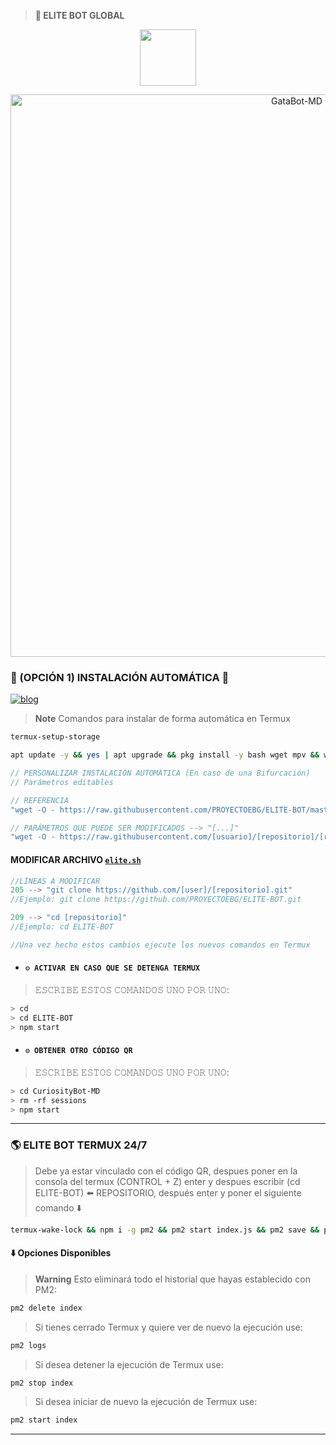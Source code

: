 > <b>🚀 ELITE BOT GLOBAL</b>
 
<p align="center"> 
<a href="https://github.com/GataNina-Li"><img src="http://readme-typing-svg.herokuapp.com?font=mono&size=17&duration=4000&color=F7B11B&center=falso&vCenter=falso&lines=ELITE+BOT+GLOBAL+; ERES+EL+MEJOR+RECUÉRDALO+SIEMPRE.+%F0%9F%92%96" height="90px"></a> 
</p>

<p align="center">
<img src="https://telegra.ph/file/0541d4ac7ecf51a1faca9.jpg" alt="GataBot-MD" width="900"/>
</p>
</div>

### 🌟 (OPCIÓN 1) INSTALACIÓN AUTOMÁTICA 🫰
[![blog](https://img.shields.io/badge/Instalacion-Automatica-FF0000?style=for-the-badge&logo=youtube&logoColor=white)](https://youtu.be/ZA7ZKB8Mo9k?si=u6puIzNEQGvJTBZG)
> **Note** Comandos para instalar de forma automática en Termux  
```bash
termux-setup-storage
```
```bash
apt update -y && yes | apt upgrade && pkg install -y bash wget mpv && wget -O - https://raw.githubusercontent.com/PROYECTOEBG/ELITE-BOT/master/elite.sh | bash
```
```js
// PERSONALIZAR INSTALACIÓN AUTOMÁTICA (En caso de una Bifurcación)
// Parámetros editables

// REFERENCIA
"wget -O - https://raw.githubusercontent.com/PROYECTOEBG/ELITE-BOT/master/elite.sh | bash"

// PARÁMETROS QUE PUEDE SER MODIFICADOS --> "[...]"
"wget -O - https://raw.githubusercontent.com/[usuario]/[repositorio]/[rama]/elite.sh | bash"
```
#### MODIFICAR ARCHIVO [`elite.sh`](https://github.com/GataNina-Li/GataBot-MD/blob/master/gata.sh)
```js
//LÍNEAS A MODIFICAR
205 --> "git clone https://github.com/[user]/[repositorio].git"
//Ejemplo: git clone https://github.com/PROYECTOEBG/ELITE-BOT.git

209 --> "cd [repositorio]"
//Ejemplo: cd ELITE-BOT

//Una vez hecho estos cambios ejecute los nuevos comandos en Termux
```

- #### `⚙️ ACTIVAR EN CASO QUE SE DETENGA TERMUX`
> 𝙴𝚂𝙲𝚁𝙸𝙱𝙴 𝙴𝚂𝚃𝙾𝚂 𝙲𝙾𝙼𝙰𝙽𝙳𝙾𝚂 𝚄𝙽𝙾 𝙿𝙾𝚁 𝚄𝙽𝙾:
```bash
> cd
> cd ELITE-BOT
> npm start
```

- #### `⚙️ OBTENER OTRO CÓDIGO QR`
> 𝙴𝚂𝙲𝚁𝙸𝙱𝙴 𝙴𝚂𝚃𝙾𝚂 𝙲𝙾𝙼𝙰𝙽𝙳𝙾𝚂 𝚄𝙽𝙾 𝙿𝙾𝚁 𝚄𝙽𝙾:
```bash
> cd CuriosityBot-MD
> rm -rf sessions
> npm start
```
----
### 🌎 ELITE BOT TERMUX 24/7
> Debe ya estar vinculado con el código QR, despues poner en la consola del termux (CONTROL + Z) enter y despues escribir (cd ELITE-BOT) ⬅️ REPOSITORIO, después enter y poner el siguiente comando ⬇️
```bash
termux-wake-lock && npm i -g pm2 && pm2 start index.js && pm2 save && pm2 logs 
``` 
#### ⬇️ Opciones Disponibles
> **Warning** Esto eliminará todo el historial que hayas establecido con PM2:
```bash 
pm2 delete index
``` 
> Si tienes cerrado Termux y quiere ver de nuevo la ejecución use:
```bash 
pm2 logs 
``` 
> Si desea detener la ejecución de Termux use:
```bash 
pm2 stop index
``` 
> Si desea iniciar de nuevo la ejecución de Termux use:
```bash 
pm2 start index
``` 
----

